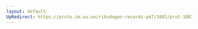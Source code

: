 ```yaml
---
layout: default
UpRedirect: https://pruto.im.uu.se/riksdagen-records-pdf/1881/prot-1881--ak--003/prot-1881--ak--003_003.pdf
---
```

